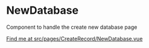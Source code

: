 # NewDatabase

Component to handle the create new database page

[Find me at src/pages/CreateRecord/NewDatabase.vue](https://github.com/FAIRsharing/fairsharing.github.io/tree/documentation/src/pages/CreateRecord/NewDatabase.vue)
